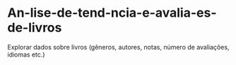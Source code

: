 # An-lise-de-tend-ncia-e-avalia-es-de-livros
Explorar dados sobre livros (gêneros, autores, notas, número de avaliações, idiomas etc.)
